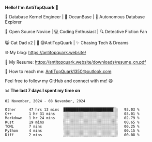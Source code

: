 
**Hello! I'm AntiTopQuark 👋**

🔧 Database Kernel Engineer | 🌊 OceanBase | 🤖 Autonomous Database Explorer

🌱 Open Source Novice | 💻 Coding Enthusiast | 🔍 Detective Fiction Fan

😸 Cat Dad x2 | 🎉 @AntiTopQuark | ✨ Chasing Tech & Dreams

🌐 My blog: https://antitopquark.website/

📄 My Resume: https://antitopquark.website/downloads/resume_cn.pdf

📧 How to reach me: AntiTopQuark1350@outlook.com

Feel free to follow my GitHub and connect with me! 😄

📊 **The last 7 days I spent my time on** 

<!--START_SECTION:waka-->
```text
02 November, 2024 - 08 November, 2024

Other      47 hrs 13 mins  ███████████████████████░░   93.03 % 
C++        1 hr 31 mins    ░░░░░░░░░░░░░░░░░░░░░░░░░   03.01 % 
Markdown   1 hr 24 mins    ░░░░░░░░░░░░░░░░░░░░░░░░░   02.79 % 
Rust       19 mins         ░░░░░░░░░░░░░░░░░░░░░░░░░   00.65 % 
TOML       7 mins          ░░░░░░░░░░░░░░░░░░░░░░░░░   00.25 % 
Python     4 mins          ░░░░░░░░░░░░░░░░░░░░░░░░░   00.15 % 
Diff       2 mins          ░░░░░░░░░░░░░░░░░░░░░░░░░   00.08 %
```
<!--END_SECTION:waka-->


